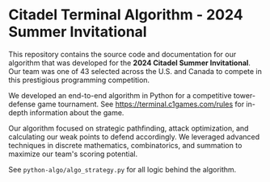 # Citadel Terminal Algorithm - 2024 Summer Invitational

This repository contains the source code and documentation for our algorithm that was developed for the **2024 Citadel Summer Invitational**. Our team was one of 43 selected across the U.S. and Canada to compete in this prestigious programming competition.

We developed an end-to-end algorithm in Python for a competitive tower-defense game tournament. See https://terminal.c1games.com/rules for in-depth information about the game. 

Our algorithm focused on strategic pathfinding, attack optimization, and calculating our weak points to defend accordingly. We leveraged advanced techniques in discrete mathematics, combinatorics, and summation to maximize our team's scoring potential.

See `python-algo/algo_strategy.py` for all logic behind the algorithm.


